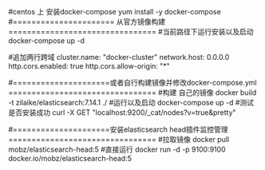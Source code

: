 #centos 上 安装docker-compose
yum install -y docker-compose 
#====================== 从官方镜像构建 ================================
#当前路径下运行安装以及启动
docker-compose up -d


#追加两行跨域
cluster.name: "docker-cluster"
network.host: 0.0.0.0
http.cors.enabled: true
http.cors.allow-origin: "*"

#=====================或者自行构建镜像并修改docker-compose.yml ================================
#构建 自己的镜像
docker build -t zilaike/elasticsearch:7.14.1   ./
#运行以及启动
docker-compose up -d 
#测试是否安装成功
curl -X GET "localhost:9200/_cat/nodes?v=true&pretty"

#=====================安装elasticsearch head插件监控管理 ================================
#拉取镜像 
docker pull mobz/elasticsearch-head:5
#直接运行
docker run -d -p 9100:9100 docker.io/mobz/elasticsearch-head:5
